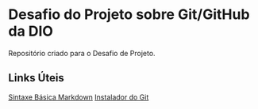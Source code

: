 # Desafio do Projeto sobre Git/GitHub da DIO
Repositório criado para o Desafio de Projeto.


## Links Úteis
[Sintaxe Básica Markdown](https://www.markdownguide.org/basic-syntax/)
[Instalador do Git](https://git-scm.com/download/win)
